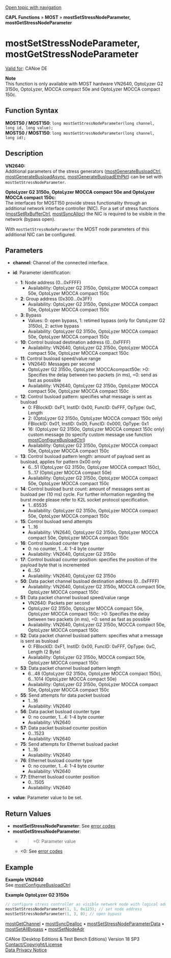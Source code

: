 [Open topic with navigation](../../../../../CANoeDEFamily.htm#Topics/CAPLFunctions/MOST/Functions/CAPLfunctionMOSTSetGetStressNodeParameter.md)

**CAPL Functions** » **MOST** » **mostSetStressNodeParameter, mostGetStressNodeParameter**

# mostSetStressNodeParameter, mostGetStressNodeParameter

[Valid for](../../../Shared/FeatureAvailability.md): CANoe DE

**Note**  
This function is only available with MOST hardware VN2640, OptoLyzer G2 3150o, OptoLyzer, MOCCA compact 50e and OptoLyzer MOCCA compact 150c.

## Function Syntax

**MOST50 / MOST150**: `long mostSetStressNodeParameter(long channel, long id, long value);`  
**MOST50 / MOST150**: `long mostGetStressNodeParameter(long channel, long id);`

## Description

**VN2640:**  
Additional parameters of the stress generators ([mostGenerateBusloadCtrl](CAPLfunctionMOSTGenerateBusloadCtrl.md), [mostGenerateBusloadAsync](CAPLfunctionMOSTGenerateBusloadAsync.md), [mostGenerateBusloadEthPkt](CAPLfunctionMOSTGenerateBusloadEthPkt.md)) can be set with `mostSetStressNodeParameter`.

**OptoLyzer G2 3150o, OptoLyzer MOCCA compact 50e and OptoLyzer MOCCA compact 150c:**  
The interfaces for MOST150 provide stress functionality through an additional network interface controller (NIC). For a set of stress functions ([mostSetRxBufferCtrl](CAPLfunctionMOSTSetRxBufferCtrl.md), [mostSyncAlloc](CAPLfunctionMOSTSyncAlloc.md)) the NIC is required to be visible in the network (bypass open).

With `mostSetStressNodeParameter` the MOST node parameters of this additional NIC can be configured.

## Parameters

- **channel**: Channel of the connected interface.
- **id**: Parameter identification:
  - **1**: Node address (0...0xFFFF)
    - Availability: OptoLyzer G2 3150o, OptoLyzer MOCCA compact 50e, OptoLyzer MOCCA compact 150c
  - **2**: Group address (0x300...0x3FF)
    - Availability: OptoLyzer G2 3150o, OptoLyzer MOCCA compact 50e, OptoLyzer MOCCA compact 150c
  - **3**: Bypass
    - Values: 0: open bypass, 1: retimed bypass (only for OptoLyzer G2 3150o), 2: active bypass
    - Availability: OptoLyzer G2 3150o, OptoLyzer MOCCA compact 50e, OptoLyzer MOCCA compact 150c
  - **10**: Control busload destination address (0...0xFFFF)
    - Availability: VN2640, OptoLyzer G2 3150o, OptoLyzer MOCCA compact 50e, OptoLyzer MOCCA compact 150c
  - **11**: Control busload speed/value range
    - VN2640: Messages per second
    - OptoLyzer G2 3150o, OptoLyzer MOCCAcompact50e: >0: Specifies the delay between two packets (in ms), =0: send as fast as possible
    - Availability: VN2640, OptoLyzer G2 3150o, OptoLyzer MOCCA compact 50e, OptoLyzer MOCCA compact 150c
  - **12**: Control busload pattern: specifies what message is sent as busload
    - 0: FBlockID: 0xF1, InstID: 0x00, FuncID: 0xFFF, OpType: 0xC, Length
    - 2: (OptoLyzer G2 3150o, OptoLyzer MOCCA compact 150c only) FBlockID: 0x01, InstID: 0x00, FuncID: 0x000, OpType: 0x1
    - 16: (OptoLyzer G2 3150o, OptoLyzer MOCCA compact 150c only) custom message (to specify custom message use function [mostConfigureBusloadCtrl](CAPLfunctionMOSTConfigureBusloadCtrl.md))
    - Availability: OptoLyzer G2 3150o, OptoLyzer MOCCA compact 50e, OptoLyzer MOCCA compact 150c
  - **13**: Control busload pattern length: amount of payload sent as busload, applies for pattern 0x00 only
    - 6...51 (OptoLyzer G2 3150o, OptoLyzer MOCCA compact 150c), 5...17 (OptoLyzer MOCCA compact 50e)
    - Availability: OptoLyzer G2 3150o, OptoLyzer MOCCA compact 50e, OptoLyzer MOCCA compact 150c
  - **14**: Control busload burst count: amount of messages sent as busload per (10 ms) cycle. For further information regarding the burst mode please refer to K2L socket protocol specification.
    - 1...65535
    - Availability: OptoLyzer G2 3150o, OptoLyzer MOCCA compact 50e, OptoLyzer MOCCA compact 150c
  - **15**: Control busload send attempts
    - 1...16
    - Availability: VN2640, OptoLyzer G2 3150o, OptoLyzer MOCCA compact 50e, OptoLyzer MOCCA compact 150c
  - **16**: Control busload counter type
    - 0: no counter, 1...4: 1-4 byte counter
    - Availability: VN2640, OptoLyzer G2 3150o
  - **17**: Control busload counter position: specifies the position of the payload byte that is incremented
    - 6...50
    - Availability: VN2640, OptoLyzer G2 3150o
  - **50**: Data packet channel busload destination address (0...0xFFFF)
    - Availability: VN2640, OptoLyzer G2 3150o, MOCCA compact 50e, OptoLyzer MOCCA compact 150c
  - **51**: Data packet channel busload speed/value range
    - VN2640: Packets per second
    - OptoLyzer G2 3150o, OptoLyzer MOCCA compact 50e, OptoLyzer MOCCA compact 150c: >0: Specifies the delay between two packets (in ms), =0: send as fast as possible
    - Availability: VN2640, OptoLyzer G2 3150o, MOCCA compact 50e, OptoLyzer MOCCA compact 150c
  - **52**: Data packet channel busload pattern: specifies what a message is sent as busload
    - 0: FBlockID: 0xF1, InstID: 0x00, FuncID: 0xFFF, OpType: 0xC, Length (2 Byte)
    - Availability: OptoLyzer G2 3150o, MOCCA compact 50e, OptoLyzer MOCCA compact 150c
  - **53**: Data packet channel busload pattern length
    - 6...48 (OptoLyzer G2 3150o, OptoLyzer MOCCA compact 150c), 6…1014 (OptoLyzer MOCCA compact 50e)
    - Availability: OptoLyzer G2 3150o, OptoLyzer MOCCA compact 50e, OptoLyzer MOCCA compact 150c
  - **55**: Send attempts for data packet busload
    - 1...16
    - Availability: VN2640
  - **56**: Data packet busload counter type
    - 0: no counter, 1...4: 1-4 byte counter
    - Availability: VN2640
  - **57**: Data packet busload counter position
    - 0...1523
    - Availability: VN2640
  - **75**: Send attempts for Ethernet busload packet
    - 1...16
    - Availability: VN2640
  - **76**: Ethernet busload counter type
    - 0: no counter, 1...4: 1-4 byte counter
    - Availability: VN2640
  - **77**: Ethernet busload counter position
    - 0...1505
    - Availability: VN2640

- **value**: Parameter value to be set.

## Return Values

- **mostSetStressNodeParameter**: See [error codes](../CAPLfunctionsMOSTErrorCodes.md)
- **mostGetStressNodeParameter**:
  - >=0: Parameter value
  - <0: See [error codes](../CAPLfunctionsMOSTErrorCodes.md)

## Example

**Example VN2640**  
See [mostConfigureBusloadCtrl](CAPLfunctionMOSTConfigureBusloadCtrl.md)

**Example OptoLyzer G2 3150o**  

```c
// configure stress controller as visible network node with logical address 0x123
mostSetStressNodeParameter(1, 1, 0x123); // set node address
mostSetStressNodeParameter(1, 3, 0); // open bypass
```

[mostGetChannel](CAPLfunctionMOSTGetChannel.md) • [mostSyncDealloc](CAPLfunctionMOSTSyncDealloc.md) • [mostSetStressNodeParameterData](CAPLfunctionMOSTSetStressNodeParameterData.md) • [mostSetAllBypass](CAPLfunctionMOSTSetAllBypass.md) • [mostSetNodeAdr](CAPLfunctionMOSTSetNodeAdr.md)

CANoe (Desktop Editions & Test Bench Editions) Version 18 SP3  
[Contact/Copyright/License](../../../Shared/ContactCopyrightLicense.md)  
[Data Privacy Notice](https://www.vector.com/int/en/company/get-info/privacy-policy/)
